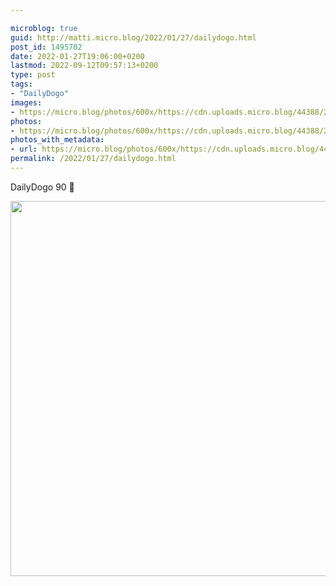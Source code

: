 ```yaml
---

microblog: true
guid: http://matti.micro.blog/2022/01/27/dailydogo.html
post_id: 1495702
date: 2022-01-27T19:06:00+0200
lastmod: 2022-09-12T09:57:13+0200
type: post
tags:
- "DailyDogo"
images:
- https://micro.blog/photos/600x/https://cdn.uploads.micro.blog/44388/2022/e1774cfe60.jpg
photos:
- https://micro.blog/photos/600x/https://cdn.uploads.micro.blog/44388/2022/e1774cfe60.jpg
photos_with_metadata:
- url: https://micro.blog/photos/600x/https://cdn.uploads.micro.blog/44388/2022/e1774cfe60.jpg
permalink: /2022/01/27/dailydogo.html
---
```

DailyDogo 90 🐶

<img src="/media/uploads/2022/e1774cfe60.jpg" width="600" height="600" alt="" />

